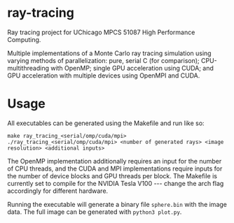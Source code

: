# ray-tracing

Ray tracing project for UChicago MPCS 51087 High Performance Computing.

Multiple implementations of a Monte Carlo ray tracing simulation using varying methods of parallelization: pure, serial C (for comparison); CPU-multithreading with OpenMP; single GPU acceleration using CUDA; and GPU acceleration with multiple devices using OpenMPI and CUDA.

# Usage

All executables can be generated using the Makefile and run like so:

```
make ray_tracing_<serial/omp/cuda/mpi>
./ray_tracing_<serial/omp/cuda/mpi> <number of generated rays> <image resolution> <additional inputs>
```

The OpenMP implementation additionally requires an input for the number of CPU threads, and the CUDA and MPI implementations require inputs for the number of device blocks and GPU threads per block. The Makefile is currently set to compile for the NVIDIA Tesla V100 --- change the arch flag accordingly for different hardware.

Running the executable will generate a binary file `sphere.bin` with the image data. The full image can be generated with `python3 plot.py`.